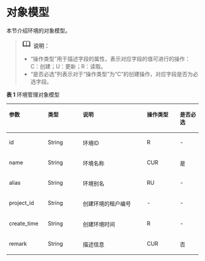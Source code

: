 # 对象模型<a name="ZH-CN_TOPIC_0000001082221189"></a>

本节介绍环境的对象模型。

>![](public_sys-resources/icon-note.gif) **说明：** 
>-   “操作类型”用于描述字段的属性，表示对应字段的值可进行的操作：
>    C：创建；U：更新；R：读取。
>-   “是否必选”列表示对于“操作类型”为“C”的创建操作，对应字段是否为必选字段。

**表 1**  环境管理对象模型

<a name="zh-cn_topic_0118922243_table61885012"></a>
<table><thead align="left"><tr id="zh-cn_topic_0118922243_row33851179"><th class="cellrowborder" valign="top" width="20.202020202020204%" id="mcps1.2.6.1.1"><p id="zh-cn_topic_0118922243_p57590974"><a name="zh-cn_topic_0118922243_p57590974"></a><a name="zh-cn_topic_0118922243_p57590974"></a>参数</p>
</th>
<th class="cellrowborder" valign="top" width="18.18181818181818%" id="mcps1.2.6.1.2"><p id="zh-cn_topic_0118922243_p34357326"><a name="zh-cn_topic_0118922243_p34357326"></a><a name="zh-cn_topic_0118922243_p34357326"></a>类型</p>
</th>
<th class="cellrowborder" valign="top" width="33.33333333333333%" id="mcps1.2.6.1.3"><p id="zh-cn_topic_0118922243_p31480002"><a name="zh-cn_topic_0118922243_p31480002"></a><a name="zh-cn_topic_0118922243_p31480002"></a>说明</p>
</th>
<th class="cellrowborder" valign="top" width="17.17171717171717%" id="mcps1.2.6.1.4"><p id="zh-cn_topic_0118922243_p66852227"><a name="zh-cn_topic_0118922243_p66852227"></a><a name="zh-cn_topic_0118922243_p66852227"></a>操作类型</p>
</th>
<th class="cellrowborder" valign="top" width="11.111111111111112%" id="mcps1.2.6.1.5"><p id="zh-cn_topic_0118922243_p46321272"><a name="zh-cn_topic_0118922243_p46321272"></a><a name="zh-cn_topic_0118922243_p46321272"></a>是否必选</p>
</th>
</tr>
</thead>
<tbody><tr id="zh-cn_topic_0118922243_row61035529"><td class="cellrowborder" valign="top" width="20.202020202020204%" headers="mcps1.2.6.1.1 "><p id="zh-cn_topic_0118922243_p44930848"><a name="zh-cn_topic_0118922243_p44930848"></a><a name="zh-cn_topic_0118922243_p44930848"></a>id</p>
</td>
<td class="cellrowborder" valign="top" width="18.18181818181818%" headers="mcps1.2.6.1.2 "><p id="zh-cn_topic_0118922243_p15520034"><a name="zh-cn_topic_0118922243_p15520034"></a><a name="zh-cn_topic_0118922243_p15520034"></a>String</p>
</td>
<td class="cellrowborder" valign="top" width="33.33333333333333%" headers="mcps1.2.6.1.3 "><p id="zh-cn_topic_0118922243_p49163257"><a name="zh-cn_topic_0118922243_p49163257"></a><a name="zh-cn_topic_0118922243_p49163257"></a>环境ID</p>
</td>
<td class="cellrowborder" valign="top" width="17.17171717171717%" headers="mcps1.2.6.1.4 "><p id="zh-cn_topic_0118922243_p22800909"><a name="zh-cn_topic_0118922243_p22800909"></a><a name="zh-cn_topic_0118922243_p22800909"></a>R</p>
</td>
<td class="cellrowborder" valign="top" width="11.111111111111112%" headers="mcps1.2.6.1.5 "><p id="zh-cn_topic_0118922243_p34934341"><a name="zh-cn_topic_0118922243_p34934341"></a><a name="zh-cn_topic_0118922243_p34934341"></a>-</p>
</td>
</tr>
<tr id="zh-cn_topic_0118922243_row45973618"><td class="cellrowborder" valign="top" width="20.202020202020204%" headers="mcps1.2.6.1.1 "><p id="zh-cn_topic_0118922243_p32875612"><a name="zh-cn_topic_0118922243_p32875612"></a><a name="zh-cn_topic_0118922243_p32875612"></a>name</p>
</td>
<td class="cellrowborder" valign="top" width="18.18181818181818%" headers="mcps1.2.6.1.2 "><p id="zh-cn_topic_0118922243_p45678943"><a name="zh-cn_topic_0118922243_p45678943"></a><a name="zh-cn_topic_0118922243_p45678943"></a>String</p>
</td>
<td class="cellrowborder" valign="top" width="33.33333333333333%" headers="mcps1.2.6.1.3 "><p id="zh-cn_topic_0118922243_p9006882"><a name="zh-cn_topic_0118922243_p9006882"></a><a name="zh-cn_topic_0118922243_p9006882"></a>环境名称</p>
</td>
<td class="cellrowborder" valign="top" width="17.17171717171717%" headers="mcps1.2.6.1.4 "><p id="zh-cn_topic_0118922243_p58468813"><a name="zh-cn_topic_0118922243_p58468813"></a><a name="zh-cn_topic_0118922243_p58468813"></a>CUR</p>
</td>
<td class="cellrowborder" valign="top" width="11.111111111111112%" headers="mcps1.2.6.1.5 "><p id="zh-cn_topic_0118922243_p38353417"><a name="zh-cn_topic_0118922243_p38353417"></a><a name="zh-cn_topic_0118922243_p38353417"></a>是</p>
</td>
</tr>
<tr id="zh-cn_topic_0118922243_row9636437"><td class="cellrowborder" valign="top" width="20.202020202020204%" headers="mcps1.2.6.1.1 "><p id="zh-cn_topic_0118922243_p42353900"><a name="zh-cn_topic_0118922243_p42353900"></a><a name="zh-cn_topic_0118922243_p42353900"></a>alias</p>
</td>
<td class="cellrowborder" valign="top" width="18.18181818181818%" headers="mcps1.2.6.1.2 "><p id="zh-cn_topic_0118922243_p8113896"><a name="zh-cn_topic_0118922243_p8113896"></a><a name="zh-cn_topic_0118922243_p8113896"></a>String</p>
</td>
<td class="cellrowborder" valign="top" width="33.33333333333333%" headers="mcps1.2.6.1.3 "><p id="zh-cn_topic_0118922243_p53245873"><a name="zh-cn_topic_0118922243_p53245873"></a><a name="zh-cn_topic_0118922243_p53245873"></a>环境别名</p>
</td>
<td class="cellrowborder" valign="top" width="17.17171717171717%" headers="mcps1.2.6.1.4 "><p id="zh-cn_topic_0118922243_p17948462"><a name="zh-cn_topic_0118922243_p17948462"></a><a name="zh-cn_topic_0118922243_p17948462"></a>RU</p>
</td>
<td class="cellrowborder" valign="top" width="11.111111111111112%" headers="mcps1.2.6.1.5 "><p id="zh-cn_topic_0118922243_p44539336"><a name="zh-cn_topic_0118922243_p44539336"></a><a name="zh-cn_topic_0118922243_p44539336"></a>-</p>
</td>
</tr>
<tr id="zh-cn_topic_0118922243_row65309707"><td class="cellrowborder" valign="top" width="20.202020202020204%" headers="mcps1.2.6.1.1 "><p id="zh-cn_topic_0118922243_p55594906"><a name="zh-cn_topic_0118922243_p55594906"></a><a name="zh-cn_topic_0118922243_p55594906"></a>project_id</p>
</td>
<td class="cellrowborder" valign="top" width="18.18181818181818%" headers="mcps1.2.6.1.2 "><p id="zh-cn_topic_0118922243_p6893562"><a name="zh-cn_topic_0118922243_p6893562"></a><a name="zh-cn_topic_0118922243_p6893562"></a>String</p>
</td>
<td class="cellrowborder" valign="top" width="33.33333333333333%" headers="mcps1.2.6.1.3 "><p id="zh-cn_topic_0118922243_p21507667"><a name="zh-cn_topic_0118922243_p21507667"></a><a name="zh-cn_topic_0118922243_p21507667"></a>创建环境的租户编号</p>
</td>
<td class="cellrowborder" valign="top" width="17.17171717171717%" headers="mcps1.2.6.1.4 "><p id="zh-cn_topic_0118922243_p64399436"><a name="zh-cn_topic_0118922243_p64399436"></a><a name="zh-cn_topic_0118922243_p64399436"></a>-</p>
</td>
<td class="cellrowborder" valign="top" width="11.111111111111112%" headers="mcps1.2.6.1.5 "><p id="zh-cn_topic_0118922243_p48971789"><a name="zh-cn_topic_0118922243_p48971789"></a><a name="zh-cn_topic_0118922243_p48971789"></a>-</p>
</td>
</tr>
<tr id="zh-cn_topic_0118922243_row38092920"><td class="cellrowborder" valign="top" width="20.202020202020204%" headers="mcps1.2.6.1.1 "><p id="zh-cn_topic_0118922243_p65627705"><a name="zh-cn_topic_0118922243_p65627705"></a><a name="zh-cn_topic_0118922243_p65627705"></a>create_time</p>
</td>
<td class="cellrowborder" valign="top" width="18.18181818181818%" headers="mcps1.2.6.1.2 "><p id="zh-cn_topic_0118922243_p14243927"><a name="zh-cn_topic_0118922243_p14243927"></a><a name="zh-cn_topic_0118922243_p14243927"></a>String</p>
</td>
<td class="cellrowborder" valign="top" width="33.33333333333333%" headers="mcps1.2.6.1.3 "><p id="zh-cn_topic_0118922243_p12907449"><a name="zh-cn_topic_0118922243_p12907449"></a><a name="zh-cn_topic_0118922243_p12907449"></a>创建环境时间</p>
</td>
<td class="cellrowborder" valign="top" width="17.17171717171717%" headers="mcps1.2.6.1.4 "><p id="zh-cn_topic_0118922243_p38870472"><a name="zh-cn_topic_0118922243_p38870472"></a><a name="zh-cn_topic_0118922243_p38870472"></a>R</p>
</td>
<td class="cellrowborder" valign="top" width="11.111111111111112%" headers="mcps1.2.6.1.5 "><p id="zh-cn_topic_0118922243_p61500523"><a name="zh-cn_topic_0118922243_p61500523"></a><a name="zh-cn_topic_0118922243_p61500523"></a>-</p>
</td>
</tr>
<tr id="zh-cn_topic_0118922243_row16633800"><td class="cellrowborder" valign="top" width="20.202020202020204%" headers="mcps1.2.6.1.1 "><p id="zh-cn_topic_0118922243_p5160549"><a name="zh-cn_topic_0118922243_p5160549"></a><a name="zh-cn_topic_0118922243_p5160549"></a>remark</p>
</td>
<td class="cellrowborder" valign="top" width="18.18181818181818%" headers="mcps1.2.6.1.2 "><p id="zh-cn_topic_0118922243_p15351306"><a name="zh-cn_topic_0118922243_p15351306"></a><a name="zh-cn_topic_0118922243_p15351306"></a>String</p>
</td>
<td class="cellrowborder" valign="top" width="33.33333333333333%" headers="mcps1.2.6.1.3 "><p id="zh-cn_topic_0118922243_p35496288"><a name="zh-cn_topic_0118922243_p35496288"></a><a name="zh-cn_topic_0118922243_p35496288"></a>描述信息</p>
</td>
<td class="cellrowborder" valign="top" width="17.17171717171717%" headers="mcps1.2.6.1.4 "><p id="zh-cn_topic_0118922243_p56627086"><a name="zh-cn_topic_0118922243_p56627086"></a><a name="zh-cn_topic_0118922243_p56627086"></a>CUR</p>
</td>
<td class="cellrowborder" valign="top" width="11.111111111111112%" headers="mcps1.2.6.1.5 "><p id="zh-cn_topic_0118922243_p23391293"><a name="zh-cn_topic_0118922243_p23391293"></a><a name="zh-cn_topic_0118922243_p23391293"></a>否</p>
</td>
</tr>
</tbody>
</table>

